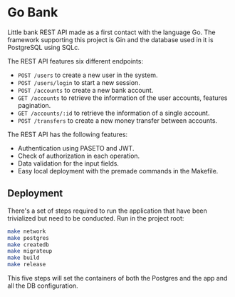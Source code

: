 # Go Bank

Little bank REST API made as a first contact with the language Go. The framework supporting this project is Gin and the database used in it is PostgreSQL using SQLc.

The REST API features six different endpoints:
* `POST /users` to create a new user in the system.
* `POST /users/login` to start a new session.
* `POST /accounts` to create a new bank account.
* `GET /accounts` to retrieve the information of the user accounts, features pagination.
* `GET /accounts/:id` to retrieve the information of a single account.
* `POST /transfers` to create a new money transfer between accounts.


The REST API has the following features:
* Authentication using PASETO and JWT.
* Check of authorization in each operation.
* Data validation for the input fields.
* Easy local deployment with the premade commands in the Makefile.

## Deployment

There's a set of steps required to run the application that have been trivialized but need to be conducted. Run in the project root:

```sh
make network
make postgres
make createdb
make migrateup
make build
make release
```

This five steps will set the containers of both the Postgres and the app and all the DB configuration.